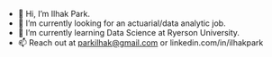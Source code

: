 - 👋 Hi, I’m Ilhak Park.
- 👀 I’m currently looking for an actuarial/data analytic job.
- 🌱 I’m currently learning Data Science at Ryerson University.
- 📫 Reach out at parkilhak@gmail.com or linkedin.com/in/ilhakpark

<!---
IlhakPark/IlhakPark is a ✨ special ✨ repository because its `README.md` (this file) appears on your GitHub profile.
You can click the Preview link to take a look at your changes.
--->

